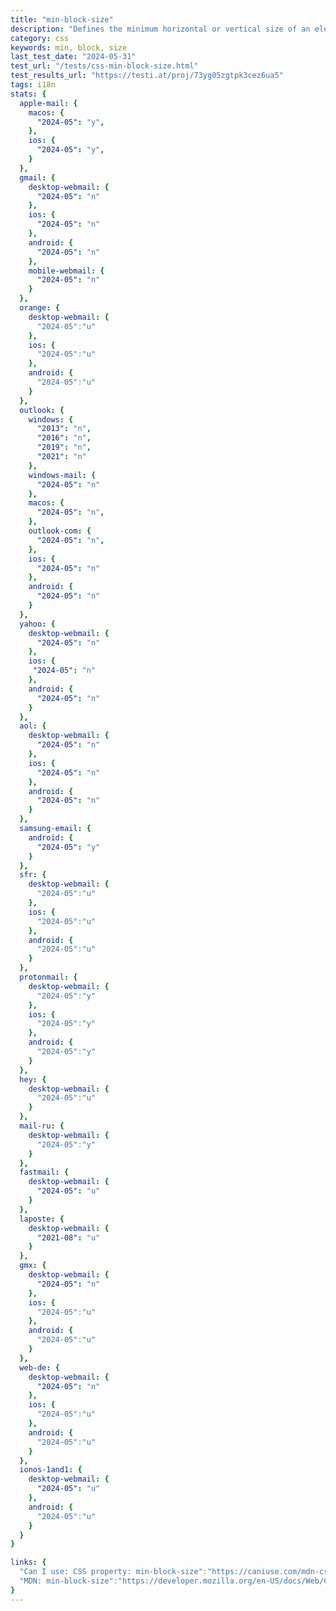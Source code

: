 ```yaml
---
title: "min-block-size"
description: "Defines the minimum horizontal or vertical size of an element's block, depending on its writing mode"
category: css
keywords: min, block, size
last_test_date: "2024-05-31"
test_url: "/tests/css-min-block-size.html"
test_results_url: "https://testi.at/proj/73yg05zgtpk3cez6ua5"
tags: i18n
stats: {
  apple-mail: {
    macos: {
      "2024-05": "y",
    },
    ios: {
      "2024-05": "y",
    }
  },
  gmail: {
    desktop-webmail: {
      "2024-05": "n"
    },
    ios: {
      "2024-05": "n"
    },
    android: {
      "2024-05": "n"
    },
    mobile-webmail: {
      "2024-05": "n"
    }
  },
  orange: {
    desktop-webmail: {
      "2024-05":"u"
    },
    ios: {
      "2024-05":"u"
    },
    android: {
      "2024-05":"u"
    }
  },
  outlook: {
    windows: {
      "2013": "n",
      "2016": "n",
      "2019": "n",
      "2021": "n"
    },
    windows-mail: {
      "2024-05": "n"
    },
    macos: {
      "2024-05": "n",
    },
    outlook-com: {
      "2024-05": "n",
    },
    ios: {
      "2024-05": "n"
    },
    android: {
      "2024-05": "n"
    }
  },
  yahoo: {
    desktop-webmail: {
      "2024-05": "n"
    },
    ios: {
     "2024-05": "n"
    },
    android: {
      "2024-05": "n"
    }
  },
  aol: {
    desktop-webmail: {
      "2024-05": "n"
    },
    ios: {
      "2024-05": "n"
    },
    android: {
      "2024-05": "n"
    }
  },
  samsung-email: {
    android: {
      "2024-05": "y"
    }
  },
  sfr: {
    desktop-webmail: {
      "2024-05":"u"
    },
    ios: {
      "2024-05":"u"
    },
    android: {
      "2024-05":"u"
    }
  }, 
  protonmail: {
    desktop-webmail: {
      "2024-05":"y"
    },
    ios: {
      "2024-05":"y"
    },
    android: {
      "2024-05":"y"
    }
  },
  hey: {
    desktop-webmail: {
      "2024-05":"u"
    }
  },
  mail-ru: {
    desktop-webmail: {
      "2024-05":"y"
    }
  },
  fastmail: {
    desktop-webmail: {
      "2024-05": "u"
    }
  },
  laposte: {
    desktop-webmail: {
      "2021-08": "u"
    }
  },
  gmx: {
    desktop-webmail: {
      "2024-05": "n"
    },
    ios: {
      "2024-05":"u"
    },
    android: {
      "2024-05":"u"
    }
  },
  web-de: {
    desktop-webmail: {
      "2024-05": "n"
    },
    ios: {
      "2024-05":"u"
    },
    android: {
      "2024-05":"u"
    }
  },
  ionos-1and1: {
    desktop-webmail: {
      "2024-05": "u"
    },
    android: {
      "2024-05":"u"
    }
  }
}

links: {
  "Can I use: CSS property: min-block-size":"https://caniuse.com/mdn-css_properties_min-block-size",
  "MDN: min-block-size":"https://developer.mozilla.org/en-US/docs/Web/CSS/min-block-size"
}
---
```

